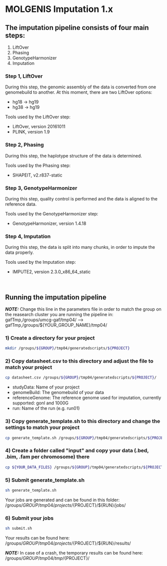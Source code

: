# MOLGENIS Imputation 1.x

## The imputation pipeline consists of four main steps:

1) LiftOver
2) Phasing
3) GenotypeHarmonizer
4) Imputation

### Step 1, LiftOver

During this step, the genomic assembly of the data is converted from one genomebuild to another.
At this moment, there are two LiftOver options:

* hg18 -> hg19
* hg38 -> hg19

Tools used by the LiftOver step:

* LiftOver, version 20161011
* PLINK, version 1.9


### Step 2, Phasing

During this step, the haplotype structure of the data is determined.

Tools used by the Phasing step:

* SHAPEIT, v2.r837-static


### Step 3, GenotypeHarmonizer 

During this step, quality control is performed and the data is aligned to the reference data.

Tools used by the GenotypeHarmonizer step:

* GenotypeHarmonizer, version 1.4.18


### Step 4, Imputation

During this step, the data is split into many chunks, in order to impute the data properly.

Tools used by the Imputation step:

* IMPUTE2, version 2.3.0_x86_64_static 

<br />

## Running the imputation pipeline

**_NOTE:_** Change this line in the parameters file in order to match the group on the reasearch cluster you are running the pipeline in: gafTmp,/groups/umcg-gaf/tmp04/ --> gafTmp,/groups/${YOUR_GROUP_NAME}/tmp04/

### 1) Create a directory for your project
```bash
mkdir /groups/${GROUP}/tmp04/generatedscripts/${PROJECT}
```

### 2) Copy datasheet.csv to this directory and adjust the file to match your project
```bash
cp datasheet.csv /groups/${GROUP}/tmp04/generatedscripts/${PROJECT}/
```
* studyData: Name of your project
* genomeBuild: The genomebuild of your data
* referenceGenome: The reference genome used for imputation, currently supported: gonl and 1000G
* run: Name of the run (e.g. run01)

### 3) Copy generate_template.sh to this directory and change the settings to match your project
```bash
cp generate_template.sh /groups/${GROUP}/tmp04/generatedscripts/${PROJECT}/
```

### 4) Create a folder called "input" and copy your data (.bed, .bim, .fam per chromosome) there
```bash
cp ${YOUR_DATA_FILES} /groups/${GROUP}/tmp04/generatedscripts/${PROJECT}/input/
```

### 5) Submit generate_template.sh
```bash
sh generate_template.sh
```
Your jobs are generated and can be found in this folder:
/groups/${GROUP}/tmp04/projects/${PROJECT}/${RUN}/jobs/

### 6) Submit your jobs
```bash
sh submit.sh
```
Your results can be found here:
/groups/${GROUP}/tmp04/projects/${PROJECT}/${RUN}/results/

**_NOTE:_** In case of a crash, the temporary results can be found here:
/groups/${GROUP}/tmp04/tmp/${PROJECT}/

